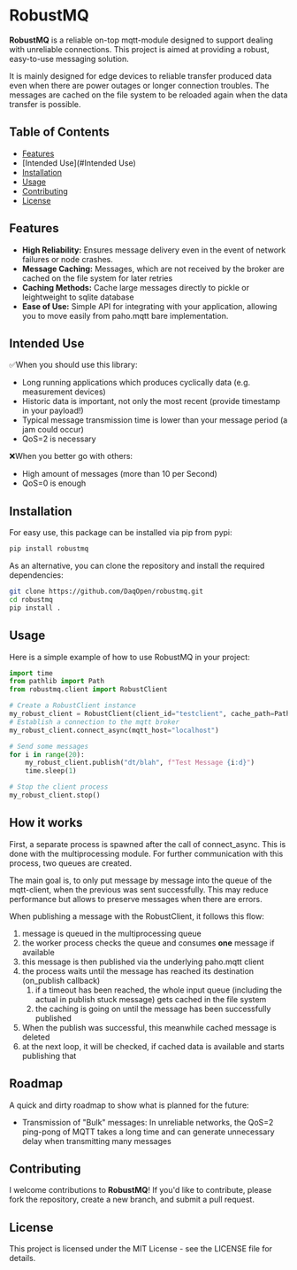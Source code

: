 # RobustMQ

**RobustMQ** is a reliable on-top mqtt-module designed to support dealing with unreliable connections. This project is aimed at providing a robust, easy-to-use messaging solution.

It is mainly designed for edge devices to  reliable transfer produced data even when there are power outages or longer connection troubles. The messages are cached on the file system to be reloaded again when the data transfer is possible.

## Table of Contents
- [Features](#features)
- [Intended Use](#Intended Use)
- [Installation](#installation)
- [Usage](#usage)
- [Contributing](#contributing)
- [License](#license)

## Features
- **High Reliability:** Ensures message delivery even in the event of network failures or node crashes.
- **Message Caching:** Messages, which are not received by the broker are cached on the file system for later retries
- **Caching Methods:** Cache large messages directly to pickle or leightweight to sqlite database
- **Ease of Use:** Simple API for integrating with your application, allowing you to move easily from paho.mqtt bare implementation.

## Intended Use

✅When you should use this library:

- Long running applications which produces cyclically data (e.g. measurement devices)
- Historic data is important, not only the most recent (provide timestamp in your payload!)
- Typical message transmission time is lower than your message period (a jam could occur)
- QoS=2 is necessary

❌When you better go with others:

- High amount of messages (more than 10 per Second)
- QoS=0 is enough

## Installation
For easy use, this package can be installed via pip from pypi:

```bash
pip install robustmq
```

As an alternative, you can clone the repository and install the required dependencies:


```bash
git clone https://github.com/DaqOpen/robustmq.git
cd robustmq
pip install .
```

## Usage
Here is a simple example of how to use RobustMQ in your project:

```python
import time
from pathlib import Path
from robustmq.client import RobustClient

# Create a RobustClient instance
my_robust_client = RobustClient(client_id="testclient", cache_path=Path("/tmp/mymqttcache"))
# Establish a connection to the mqtt broker
my_robust_client.connect_async(mqtt_host="localhost")

# Send some messages
for i in range(20):
    my_robust_client.publish("dt/blah", f"Test Message {i:d}")
    time.sleep(1)

# Stop the client process
my_robust_client.stop()
```



## How it works

First, a separate process is spawned after the call of connect_async. This is done with the multiprocessing module. For further communication with this process, two queues are created.

The main goal is, to only put message by message into the queue of the mqtt-client, when the previous was sent successfully. This may reduce performance but allows to preserve messages when there are errors.

When publishing a message with the RobustClient, it follows this flow:

1. message is queued in the multiprocessing queue
2. the worker process checks the queue and consumes **one** message if available
3. this message is then published via the underlying paho.mqtt client
4. the process waits until the message has reached its destination (on_publish callback)
   1. if a timeout has been reached, the whole input queue (including the actual in publish stuck message) gets cached in the file system
   2. the caching is going on until the message has been successfully published
5. When the publish was successful, this meanwhile cached message is deleted
6. at the next loop, it will be checked, if cached data is available and starts publishing that



## Roadmap

A quick and dirty roadmap to show what is planned for the future:

- Transmission of "Bulk" messages: In unreliable networks, the QoS=2 ping-pong of MQTT takes a long time and can generate unnecessary delay when transmitting many messages



## Contributing

I welcome contributions to **RobustMQ**! If you'd like to contribute, please fork the repository, create a new branch, and submit a pull request.

## License

This project is licensed under the MIT License - see the LICENSE file for details.
